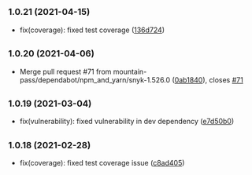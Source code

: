 ## <small>1.0.21 (2021-04-15)</small>

* fix(coverage): fixed test coverage ([136d724](https://github.com/mountain-pass/waycharter/commit/136d724))



## <small>1.0.20 (2021-04-06)</small>

* Merge pull request #71 from mountain-pass/dependabot/npm_and_yarn/snyk-1.526.0 ([0ab1840](https://github.com/mountain-pass/waycharter/commit/0ab1840)), closes [#71](https://github.com/mountain-pass/waycharter/issues/71)



## <small>1.0.19 (2021-03-04)</small>

* fix(vulnerability): fixed vulnerability in dev dependency ([e7d50b0](https://github.com/mountain-pass/waycharter/commit/e7d50b0))



## <small>1.0.18 (2021-02-28)</small>

* fix(coverage): fixed test coverage issue ([c8ad405](https://github.com/mountain-pass/waycharter/commit/c8ad405))



